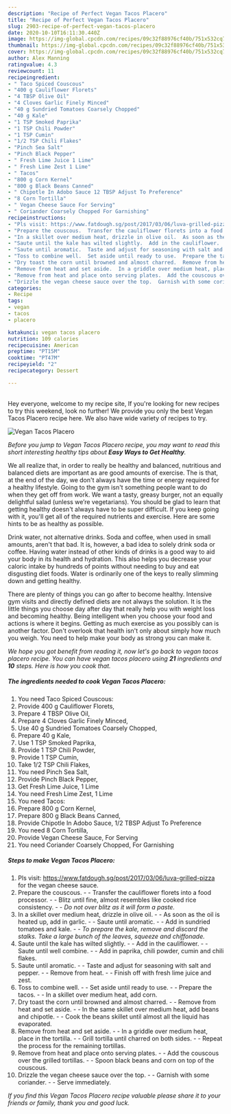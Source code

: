```yaml
---
description: "Recipe of Perfect Vegan Tacos Placero"
title: "Recipe of Perfect Vegan Tacos Placero"
slug: 2903-recipe-of-perfect-vegan-tacos-placero
date: 2020-10-10T16:11:30.440Z
image: https://img-global.cpcdn.com/recipes/09c32f88976cf40b/751x532cq70/vegan-tacos-placero-recipe-main-photo.jpg
thumbnail: https://img-global.cpcdn.com/recipes/09c32f88976cf40b/751x532cq70/vegan-tacos-placero-recipe-main-photo.jpg
cover: https://img-global.cpcdn.com/recipes/09c32f88976cf40b/751x532cq70/vegan-tacos-placero-recipe-main-photo.jpg
author: Alex Manning
ratingvalue: 4.3
reviewcount: 11
recipeingredient:
- " Taco Spiced Couscous"
- "400 g Cauliflower Florets"
- "4 TBSP Olive Oil"
- "4 Cloves Garlic Finely Minced"
- "40 g Sundried Tomatoes Coarsely Chopped"
- "40 g Kale"
- "1 TSP Smoked Paprika"
- "1 TSP Chili Powder"
- "1 TSP Cumin"
- "1/2 TSP Chili Flakes"
- "Pinch Sea Salt"
- "Pinch Black Pepper"
- " Fresh Lime Juice 1 Lime"
- " Fresh Lime Zest 1 Lime"
- " Tacos"
- "800 g Corn Kernel"
- "800 g Black Beans Canned"
- " Chipotle In Adobo Sauce 12 TBSP Adjust To Preference"
- "8 Corn Tortilla"
- " Vegan Cheese Sauce For Serving"
- " Coriander Coarsely Chopped For Garnishing"
recipeinstructions:
- "Pls visit: https://www.fatdough.sg/post/2017/03/06/luva-grilled-pizza for the vegan cheese sauce."
- "Prepare the couscous.  Transfer the cauliflower florets into a food processor.  Blitz until fine, almost resembles like cooked rice consistency.  *Do not over blitz as it will form a paste.*"
- "In a skillet over medium heat, drizzle in olive oil.  As soon as the oil is heated up, add in garlic.  Saute until aromatic.  Add in sundried tomatoes and kale.  *To prepare the kale, remove and discard the stalks. Take a large bunch of the leaves, squeeze and chiffonade.*"
- "Saute until the kale has wilted slightly.  Add in the cauliflower.  Saute until well combine.  Add in paprika, chili powder, cumin and chili flakes."
- "Saute until aromatic.  Taste and adjust for seasoning with salt and pepper.  Remove from heat.  Finish off with fresh lime juice and zest."
- "Toss to combine well.  Set aside until ready to use.  Prepare the tacos.  In a skillet over medium heat, add corn."
- "Dry toast the corn until browned and almost charred.  Remove from heat and set aside.  In the same skillet over medium heat, add beans and chipotle.  Cook the beans skillet until almost all the liquid has evaporated."
- "Remove from heat and set aside.  In a griddle over medium heat, place in the tortilla.  Grill tortilla until charred on both sides.   Repeat the process for the remaining tortillas."
- "Remove from heat and place onto serving plates.  Add the couscous over the grilled tortillas.  Spoon black beans and corn on top of the couscous."
- "Drizzle the vegan cheese sauce over the top.  Garnish with some coriander.  Serve immediately."
categories:
- Recipe
tags:
- vegan
- tacos
- placero

katakunci: vegan tacos placero 
nutrition: 109 calories
recipecuisine: American
preptime: "PT15M"
cooktime: "PT47M"
recipeyield: "2"
recipecategory: Dessert

---
```

<br>
Hey everyone, welcome to my recipe site, If you're looking for new recipes to try this weekend, look no further! We provide you only the best Vegan Tacos Placero recipe here. We also have wide variety of recipes to try.
<br>


![Vegan Tacos Placero](https://img-global.cpcdn.com/recipes/09c32f88976cf40b/751x532cq70/vegan-tacos-placero-recipe-main-photo.jpg)

<i>Before you jump to Vegan Tacos Placero recipe, you may want to read this short interesting healthy tips about <strong>Easy Ways to Get Healthy</strong>.</i>

We all realize that, in order to really be healthy and balanced, nutritious and balanced diets are important as are good amounts of exercise. The  is that, at the end of the day, we don't always have the time or energy required for a healthy lifestyle. Going to the gym isn't something people want to do when they get off from work. We want a tasty, greasy burger, not an equally delightful salad (unless we’re vegetarians). You should be glad to learn that getting healthy doesn't always have to be super difficult. If you keep going with it, you'll get all of the required nutrients and exercise. Here are some hints to be as healthy as possible.

Drink water, not alternative drinks. Soda and coffee, when used in small amounts, aren't that bad. It is, however, a bad idea to solely drink soda or coffee. Having water instead of other kinds of drinks is a good way to aid your body in its health and hydration. This also helps you decrease your caloric intake by hundreds of points without needing to buy and eat disgusting diet foods. Water is ordinarily one of the keys to really slimming down and getting healthy.

There are plenty of things you can go after to become healthy. Intensive gym visits and directly defined diets are not always the solution. It is the little things you choose day after day that really help you with weight loss and becoming healthy. Being intelligent when you choose your food and actions is where it begins. Getting as much exercise as you possibly can is another factor. Don't overlook that health isn't only about simply how much you weigh. You need to help make your body as strong you can make it. 


<i>We hope you got benefit from reading it, now let's go back to vegan tacos placero recipe. You can have vegan tacos placero using <strong>21</strong> ingredients and <strong>10</strong> steps. Here is how you cook that.
</i>

##### The ingredients needed to cook Vegan Tacos Placero:

1. You need  Taco Spiced Couscous:
1. Provide 400 g Cauliflower Florets,
1. Prepare 4 TBSP Olive Oil,
1. Prepare 4 Cloves Garlic Finely Minced,
1. Use 40 g Sundried Tomatoes Coarsely Chopped,
1. Prepare 40 g Kale,
1. Use 1 TSP Smoked Paprika,
1. Provide 1 TSP Chili Powder,
1. Provide 1 TSP Cumin,
1. Take 1/2 TSP Chili Flakes,
1. You need Pinch Sea Salt,
1. Provide Pinch Black Pepper,
1. Get  Fresh Lime Juice, 1 Lime
1. You need  Fresh Lime Zest, 1 Lime
1. You need  Tacos:
1. Prepare 800 g Corn Kernel,
1. Prepare 800 g Black Beans Canned,
1. Provide  Chipotle In Adobo Sauce, 1/2 TBSP Adjust To Preference
1. You need 8 Corn Tortilla,
1. Provide  Vegan Cheese Sauce, For Serving
1. You need  Coriander Coarsely Chopped, For Garnishing


##### Steps to make Vegan Tacos Placero:

1. Pls visit: https://www.fatdough.sg/post/2017/03/06/luva-grilled-pizza for the vegan cheese sauce.
1. Prepare the couscous. -  - Transfer the cauliflower florets into a food processor. -  - Blitz until fine, almost resembles like cooked rice consistency. -  - *Do not over blitz as it will form a paste.*
1. In a skillet over medium heat, drizzle in olive oil. -  - As soon as the oil is heated up, add in garlic. -  - Saute until aromatic. -  - Add in sundried tomatoes and kale. -  - *To prepare the kale, remove and discard the stalks. Take a large bunch of the leaves, squeeze and chiffonade.*
1. Saute until the kale has wilted slightly. -  - Add in the cauliflower. -  - Saute until well combine. -  - Add in paprika, chili powder, cumin and chili flakes.
1. Saute until aromatic. -  - Taste and adjust for seasoning with salt and pepper. -  - Remove from heat. -  - Finish off with fresh lime juice and zest.
1. Toss to combine well. -  - Set aside until ready to use. -  - Prepare the tacos. -  - In a skillet over medium heat, add corn.
1. Dry toast the corn until browned and almost charred. -  - Remove from heat and set aside. -  - In the same skillet over medium heat, add beans and chipotle. -  - Cook the beans skillet until almost all the liquid has evaporated.
1. Remove from heat and set aside. -  - In a griddle over medium heat, place in the tortilla. -  - Grill tortilla until charred on both sides.  -  - Repeat the process for the remaining tortillas.
1. Remove from heat and place onto serving plates. -  - Add the couscous over the grilled tortillas. -  - Spoon black beans and corn on top of the couscous.
1. Drizzle the vegan cheese sauce over the top. -  - Garnish with some coriander. -  - Serve immediately.


<i>If you find this Vegan Tacos Placero recipe valuable please share it to your friends or family, thank you and good luck.</i>
